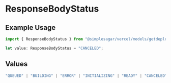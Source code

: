 # ResponseBodyStatus

## Example Usage

```typescript
import { ResponseBodyStatus } from "@simplesagar/vercel/models/getdeploymentop.js";

let value: ResponseBodyStatus = "CANCELED";
```

## Values

```typescript
"QUEUED" | "BUILDING" | "ERROR" | "INITIALIZING" | "READY" | "CANCELED"
```